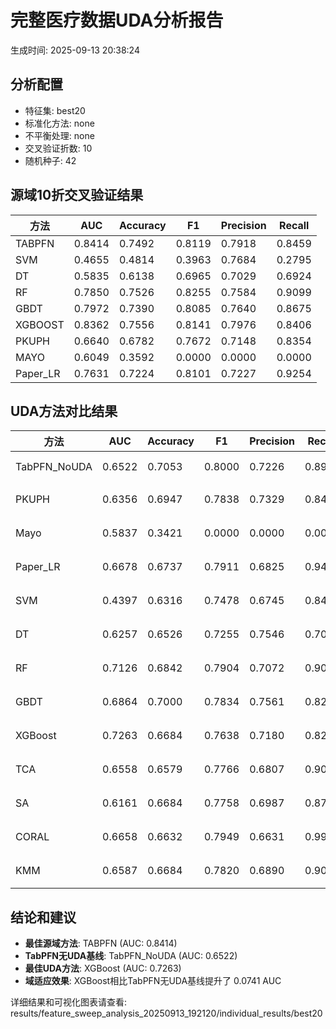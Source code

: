 # 完整医疗数据UDA分析报告

生成时间: 2025-09-13 20:38:24

## 分析配置

- 特征集: best20
- 标准化方法: none
- 不平衡处理: none
- 交叉验证折数: 10
- 随机种子: 42

## 源域10折交叉验证结果

| 方法 | AUC | Accuracy | F1 | Precision | Recall |
|------|-----|----------|----|-----------| -------|
| TABPFN | 0.8414 | 0.7492 | 0.8119 | 0.7918 | 0.8459 |
| SVM | 0.4655 | 0.4814 | 0.3963 | 0.7684 | 0.2795 |
| DT | 0.5835 | 0.6138 | 0.6965 | 0.7029 | 0.6924 |
| RF | 0.7850 | 0.7526 | 0.8255 | 0.7584 | 0.9099 |
| GBDT | 0.7972 | 0.7390 | 0.8085 | 0.7640 | 0.8675 |
| XGBOOST | 0.8362 | 0.7556 | 0.8141 | 0.7976 | 0.8406 |
| PKUPH | 0.6640 | 0.6782 | 0.7672 | 0.7148 | 0.8354 |
| MAYO | 0.6049 | 0.3592 | 0.0000 | 0.0000 | 0.0000 |
| Paper_LR | 0.7631 | 0.7224 | 0.8101 | 0.7227 | 0.9254 |

## UDA方法对比结果

| 方法 | AUC | Accuracy | F1 | Precision | Recall | 类型 |
|------|-----|----------|----|-----------| -------|------|
| TabPFN_NoUDA | 0.6522 | 0.7053 | 0.8000 | 0.7226 | 0.8960 | TabPFN基线 |
| PKUPH | 0.6356 | 0.6947 | 0.7838 | 0.7329 | 0.8474 | 传统基线 |
| Mayo | 0.5837 | 0.3421 | 0.0000 | 0.0000 | 0.0000 | 传统基线 |
| Paper_LR | 0.6678 | 0.6737 | 0.7911 | 0.6825 | 0.9429 | 传统基线 |
| SVM | 0.4397 | 0.6316 | 0.7478 | 0.6745 | 0.8474 | 机器学习基线 |
| DT | 0.6257 | 0.6526 | 0.7255 | 0.7546 | 0.7038 | 机器学习基线 |
| RF | 0.7126 | 0.6842 | 0.7904 | 0.7072 | 0.9026 | 机器学习基线 |
| GBDT | 0.6864 | 0.7000 | 0.7834 | 0.7561 | 0.8237 | 机器学习基线 |
| XGBoost | 0.7263 | 0.6684 | 0.7638 | 0.7180 | 0.8237 | 机器学习基线 |
| TCA | 0.6558 | 0.6579 | 0.7766 | 0.6807 | 0.9040 | UDA方法 |
| SA | 0.6161 | 0.6684 | 0.7758 | 0.6987 | 0.8720 | UDA方法 |
| CORAL | 0.6658 | 0.6632 | 0.7949 | 0.6631 | 0.9920 | UDA方法 |
| KMM | 0.6587 | 0.6684 | 0.7820 | 0.6890 | 0.9040 | UDA方法 |

## 结论和建议

- **最佳源域方法**: TABPFN (AUC: 0.8414)
- **TabPFN无UDA基线**: TabPFN_NoUDA (AUC: 0.6522)
- **最佳UDA方法**: XGBoost (AUC: 0.7263)
- **域适应效果**: XGBoost相比TabPFN无UDA基线提升了 0.0741 AUC

详细结果和可视化图表请查看: results/feature_sweep_analysis_20250913_192120/individual_results/best20